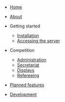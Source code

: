 - [Home](index)
- [About](about)

- Getting started

  - [Installation](installation)
  - [Accessing the server](access)

- Competition

  - [Administration](administration)
  - [Secretariat](secretariat)
  - [Displays](displays)
  - [Refereeing](refereeing)

- [Planned features](planned-features)

- [Development](development)
